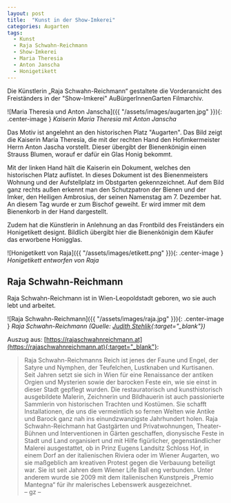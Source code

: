 ```yaml
---
layout: post
title:  "Kunst in der Show-Imkerei"
categories: Augarten
tags:
  - Kunst
  - Raja Schwahn-Reichmann
  - Show-Imkerei
  - Maria Theresia
  - Anton Janscha
  - Honigetikett
---
```


Die Künstlerin „Raja Schwahn-Reichmann“ gestaltete die Vorderansicht des Freiständers in der "Show-Imkerei" AuBürgerInnenGarten Filmarchiv. 

![Maria Theresia und Anton Janscha]({{ "/assets/images/augarten.jpg" }}){: .center-image }
*Kaiserin Maria Theresia mit Anton Janscha*

Das Motiv ist angelehnt an den historischen Platz "Augarten". Das Bild zeigt die Kaiserin Maria Theresia, die mit der rechten Hand den Hofimkermeister Herrn Anton Jascha vorstellt. Dieser übergibt der Bienenkönigin einen Strauss Blumen, worauf er dafür ein Glas Honig bekommt.

Mit der linken Hand hält die Kaiserin ein Dokument, welches den historischen Platz auflistet. In dieses
Dokument ist des Bienenmeisters Wohnung und der Aufstellplatz im Obstgarten gekennzeichnet.
Auf dem Bild ganz rechts außen erkennt man den Schutzpatron der Bienen und der Imker, den Heiligen
Ambrosius, der seinen Namenstag am 7. Dezember hat. An diesem Tag wurde er zum Bischof geweiht.
Er wird immer mit dem Bienenkorb in der Hand dargestellt.

Zudem hat die Künstlerin in Anlehnung an das Frontbild des Freiständers ein Honigetikett designt. Bildlich übergibt hier die Bienenkönigin dem Käufer das erworbene Honigglas.

![Honigetikett von Raja]({{ "/assets/images/etikett.png" }}){: .center-image }
*Honigetikett entworfen von Raja*

## Raja Schwahn-Reichmann

Raja Schwahn-Reichmann ist in Wien-Leopoldstadt geboren, wo sie auch lebt und arbeitet.

![Raja Schwahn-Reichmann]({{ "/assets/images/raja.jpg" }}){: .center-image }
*Raja Schwahn-Reichmann (Quelle: [Judith Stehlik](https://rajaschwahnreichmann.at/blog/2018/05/05/der-tanzlaubenhund-auf-der-milan-design-week-2018/){:target="_blank"})*

Auszug aus: [https://rajaschwahnreichmann.at](https://rajaschwahnreichmann.at){:target="_blank"}:

> Raja Schwahn-Reichmanns Reich ist jenes der Faune und Engel, der Satyre und Nymphen, der
> Teufelchen, Lustknaben und Kurtisanen. Seit Jahren setzt sie sich in Wien für eine Renaissance der antiken Orgien 
> und Mysterien sowie der barocken Feste ein, wie sie einst in dieser Stadt gepflegt wurden. Die restauratorisch und
> kunsthistorisch ausgebildete Malerin, Zeichnerin und Bildhauerin ist auch passionierte Sammlerin von historischen 
> Trachten und Kostümen. Sie schafft Installationen, die uns die vermeintlich so fernen Welten wie Antike und Barock
> ganz nah ins einundzwanzigste Jahrhundert holen. Raja Schwahn-Reichmann hat Gastgärten und Privatwohnungen, 
> Theater-Bühnen und Interventionen in Gärten geschaffen, dionysische Feste in Stadt und Land organisiert und mit 
> Hilfe figürlicher, gegenständlicher Malerei ausgestattet, ob in Prinz Eugens Landsitz Schloss Hof, in einem Dorf an
> der italienischen Riviera oder im Wiener Augarten, wo sie maßgeblich am kreativen Protest gegen die Verbauung 
> beteiligt war. Sie ist seit Jahren dem Wiener Life Ball eng verbunden. Unter anderem wurde sie 2009 mit dem 
> italienischen Kunstpreis „Premio Mantegna“ für ihr malerisches Lebenswerk ausgezeichnet.<br>
– gz –

